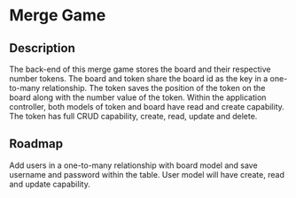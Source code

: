 # Merge Game

## Description
The back-end of this merge game stores the board and their respective number tokens. The board and token share the board id as the key in a one-to-many relationship. The token saves the position of the token on the board along with the number value of the token. Within the application controller, both models of token and board have read and create capability. The token has full CRUD capability, create, read, update and delete. 

## Roadmap
Add users in a one-to-many relationship with board model and save username and password within the table. User model will have create, read and update capability. 